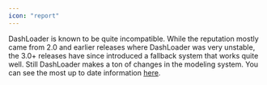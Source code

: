 ```yaml
---
icon: "report"
---
```

DashLoader is known to be quite incompatible. While the reputation mostly came from 2.0 and earlier releases where DashLoader was very unstable, the 3.0+ releases have since introduced a fallback system that works quite well. Still DashLoader makes a ton of changes in the modeling system. You can see the most up to date information [here](https://docs.google.com/spreadsheets/d/1GZvmgzMyvqLRXSpb71CaXjI5FUKUx1B-4miAl35IVlU/).